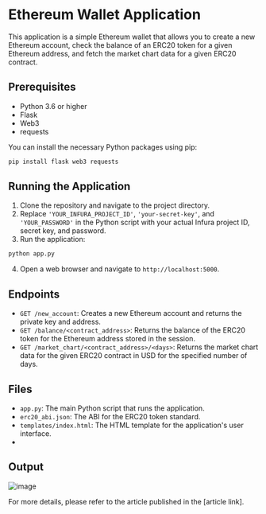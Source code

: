 # Ethereum Wallet Application

This application is a simple Ethereum wallet that allows you to create a new Ethereum account, check the balance of an ERC20 token for a given Ethereum address, and fetch the market chart data for a given ERC20 contract.

## Prerequisites

- Python 3.6 or higher
- Flask
- Web3
- requests

You can install the necessary Python packages using pip:

```bash
pip install flask web3 requests
```
## Running the Application

1. Clone the repository and navigate to the project directory.
2. Replace `'YOUR_INFURA_PROJECT_ID'`, `'your-secret-key'`, and `'YOUR_PASSWORD'` in the Python script with your actual Infura project ID, secret key, and password.
3. Run the application:

```bash
python app.py
```
4. Open a web browser and navigate to `http://localhost:5000`.

## Endpoints

- `GET /new_account`: Creates a new Ethereum account and returns the private key and address.
- `GET /balance/<contract_address>`: Returns the balance of the ERC20 token for the Ethereum address stored in the session.
- `GET /market_chart/<contract_address>/<days>`: Returns the market chart data for the given ERC20 contract in USD for the specified number of days.

## Files

- `app.py`: The main Python script that runs the application.
- `erc20_abi.json`: The ABI for the ERC20 token standard.
- `templates/index.html`: The HTML template for the application's user interface.
- 
## Output
![image](https://github.com/rollendxavier/crypto_wallet_coingecko/assets/42246854/805c9e40-a948-4cde-948d-1c67343e7faa)

For more details, please refer to the article published in the [article link].
